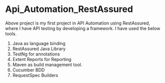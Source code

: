 # Api_Automation_RestAssured

Above project is my first project in API Automation using RestAssured, where I have API testing by developing a framework. I have used the below tools.

1. Java as language binding
2. RestAssured Java Library
3. TestNg for annotations
4. Extent Reports for Reporting
5. Maven as build management tool.
6. Cucumber BDD
7. RequestSpec Builders
